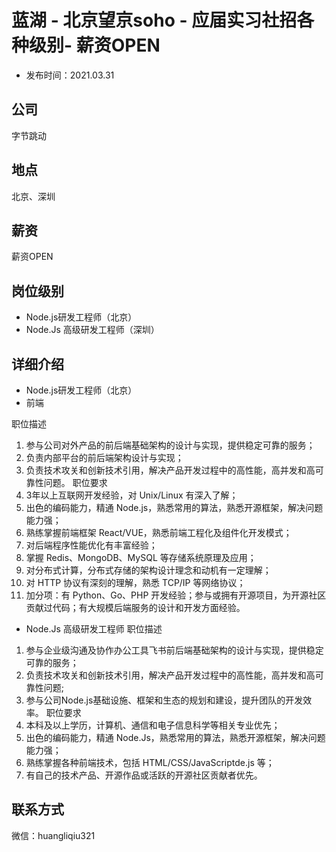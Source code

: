 # 蓝湖 - 北京望京soho - 应届实习社招各种级别- 薪资OPEN
- 发布时间：2021.03.31

## 公司
字节跳动

## 地点
北京、深圳

## 薪资
薪资OPEN

## 岗位级别
  - Node.js研发工程师（北京）
  - Node.Js 高级研发工程师（深圳）


## 详细介绍
- Node.js研发工程师（北京）
- 前端

职位描述
1. 参与公司对外产品的前后端基础架构的设计与实现，提供稳定可靠的服务；
2. 负责内部平台的前后端架构设计与实现；
3. 负责技术攻关和创新技术引用，解决产品开发过程中的高性能，高并发和高可靠性问题。
职位要求
1. 3年以上互联网开发经验，对 Unix/Linux 有深入了解；
2. 出色的编码能力，精通 Node.js，熟悉常用的算法，熟悉开源框架，解决问题能力强；
3. 熟练掌握前端框架 React/VUE，熟悉前端工程化及组件化开发模式；
4. 对后端程序性能优化有丰富经验；
5. 掌握 Redis、MongoDB、MySQL 等存储系统原理及应用；
6. 对分布式计算，分布式存储的架构设计理念和动机有一定理解；
7. 对 HTTP 协议有深刻的理解，熟悉 TCP/IP 等网络协议；
8. 加分项：有 Python、Go、PHP 开发经验；参与或拥有开源项目，为开源社区贡献过代码；有大规模后端服务的设计和开发方面经验。
  
- Node.Js 高级研发工程师
职位描述
1. 参与企业级沟通及协作办公工具飞书前后端基础架构的设计与实现，提供稳定可靠的服务；
2. 负责技术攻关和创新技术引用，解决产品开发过程中的高性能，高并发和高可靠性问题;
3. 参与公司Node.js基础设施、框架和生态的规划和建设，提升团队的开发效率。
职位要求
1. 本科及以上学历，计算机、通信和电子信息科学等相关专业优先；
2. 出色的编码能力，精通 Node.Js，熟悉常用的算法，熟悉开源框架，解决问题能力强；
3. 熟练掌握各种前端技术，包括 HTML/CSS/JavaScriptde.js 等；
4. 有自己的技术产品、开源作品或活跃的开源社区贡献者优先。


## 联系方式
微信：huangliqiu321
